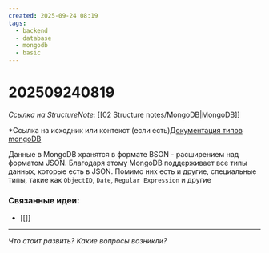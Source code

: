 ```yaml
---
created: 2025-09-24 08:19
tags:
  - backend
  - database
  - mongodb
  - basic
---
```

# 202509240819
*Ссылка на StructureNote:* [[02 Structure notes/MongoDB|MongoDB]]

*Ссылка на исходник или контекст (если есть)[Документация типов mongoDB](https://mongodb.prakticum-team.ru/docs/manual/reference/bson-types/)

Данные в MongoDB хранятся в формате BSON - расширением над форматом JSON. Благодаря этому MongoDB поддерживает все типы данных, которые есть в JSON.
Помимо них есть и другие, специальные типы, такие как `ObjectID`, `Date`, `Regular Expression` и другие
### Связанные идеи:
*   [[]]
---

*Что стоит развить? Какие вопросы возникли?*